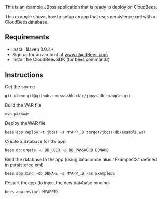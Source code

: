 This is an example JBoss application that is ready to deploy on CloudBees.

This example shows how to setup an app that uses  persistence.xml with a CloudBees database.

Requirements
-----

* Install Maven 3.0.4+
* Sign up for an account at www.cloudBees.com
* Install the CloudBees SDK (for bees commands)


Instructions
------------

Get the source

    git clone git@github.com:swashbuck1r/jboss-db-example.git

Build the WAR file

    mvn package

Deploy the WAR file

    bees app:deploy -t jboss -a MYAPP_ID target/jboss-db-example.war

Create a database for the app

    bees db:create -u DB_USER -p DB_PASSWORD DBNAME

Bind the database to the app (using datasource alias "ExampleDS" defined in persistence.xml)

    bees app:bind -db DBNAME -a MYAPP_ID -as ExampleDS

Restart the app (to inject the new database binding)

    bees app:restart MYAPPID
